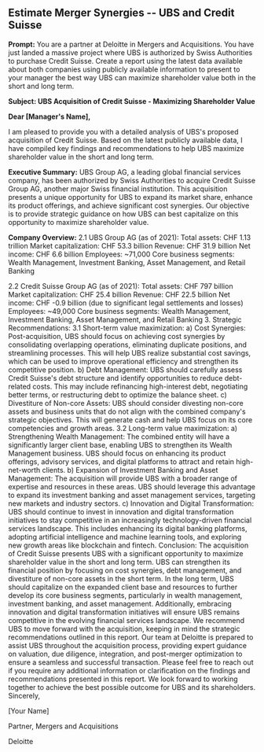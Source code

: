 **Estimate Merger Synergies -- UBS and Credit Suisse**
------------------------------------------------------
**Prompt:** You are a partner at Deloitte in Mergers and Acquisitions. You have just landed a massive project where UBS is authorized by Swiss Authorities to purchase Credit Suisse. Create a report using the latest data available about both companies using publicly available information to present to your manager the best way UBS can maximize shareholder value both in the short and long term. 

**Subject: UBS Acquisition of Credit Suisse - Maximizing Shareholder Value**

**Dear [Manager's Name],**

I am pleased to provide you with a detailed analysis of UBS's proposed acquisition of Credit Suisse. Based on the latest publicly available data, I have compiled key findings and recommendations to help UBS maximize shareholder value in the short and long term.

**Executive Summary:**
UBS Group AG, a leading global financial services company, has been authorized by Swiss Authorities to acquire Credit Suisse Group AG, another major Swiss financial institution. This acquisition presents a unique opportunity for UBS to expand its market share, enhance its product offerings, and achieve significant cost synergies. Our objective is to provide strategic guidance on how UBS can best capitalize on this opportunity to maximize shareholder value.

**Company Overview:**
2.1 UBS Group AG (as of 2021):
Total assets: CHF 1.13 trillion
Market capitalization: CHF 53.3 billion
Revenue: CHF 31.9 billion
Net income: CHF 6.6 billion
Employees: ~71,000
Core business segments: Wealth Management, Investment Banking, Asset Management, and Retail Banking

2.2 Credit Suisse Group AG (as of 2021):
Total assets: CHF 797 billion
Market capitalization: CHF 25.4 billion
Revenue: CHF 22.5 billion
Net income: CHF -0.9 billion (due to significant legal settlements and losses)
Employees: ~49,000
Core business segments: Wealth Management, Investment Banking, Asset Management, and Retail Banking
3. Strategic Recommendations:
3.1 Short-term value maximization:
a) Cost Synergies: Post-acquisition, UBS should focus on achieving cost synergies by consolidating overlapping operations, eliminating duplicate positions, and streamlining processes. This will help UBS realize substantial cost savings, which can be used to improve operational efficiency and strengthen its competitive position.
b) Debt Management: UBS should carefully assess Credit Suisse's debt structure and identify opportunities to reduce debt-related costs. This may include refinancing high-interest debt, negotiating better terms, or restructuring debt to optimize the balance sheet.
c) Divestiture of Non-core Assets: UBS should consider divesting non-core assets and business units that do not align with the combined company's strategic objectives. This will generate cash and help UBS focus on its core competencies and growth areas.
3.2 Long-term value maximization:
a) Strengthening Wealth Management: The combined entity will have a significantly larger client base, enabling UBS to strengthen its Wealth Management business. UBS should focus on enhancing its product offerings, advisory services, and digital platforms to attract and retain high-net-worth clients.
b) Expansion of Investment Banking and Asset Management: The acquisition will provide UBS with a broader range of expertise and resources in these areas. UBS should leverage this advantage to expand its investment banking and asset management services, targeting new markets and industry sectors.
c) Innovation and Digital Transformation: UBS should continue to invest in innovation and digital transformation initiatives to stay competitive in an increasingly technology-driven financial services landscape. This includes enhancing its digital banking platforms, adopting artificial intelligence and machine learning tools, and exploring new growth areas like blockchain and fintech.
Conclusion:
The acquisition of Credit Suisse presents UBS with a significant opportunity to maximize shareholder value in the short and long term. UBS can strengthen its financial position by focusing on cost synergies, debt management, and divestiture of non-core assets in the short term. In the long term, UBS should capitalize on the expanded client base and resources to further develop its core business segments, particularly in wealth management, investment banking, and asset management. Additionally, embracing innovation and digital transformation initiatives will ensure UBS remains competitive in the evolving financial services landscape.
We recommend UBS to move forward with the acquisition, keeping in mind the strategic recommendations outlined in this report. Our team at Deloitte is prepared to assist UBS throughout the acquisition process, providing expert guidance on valuation, due diligence, integration, and post-merger optimization to ensure a seamless and successful transaction.
Please feel free to reach out if you require any additional information or clarification on the findings and recommendations presented in this report. We look forward to working together to achieve the best possible outcome for UBS and its shareholders.
Sincerely,

[Your Name]

Partner, Mergers and Acquisitions

Deloitte


